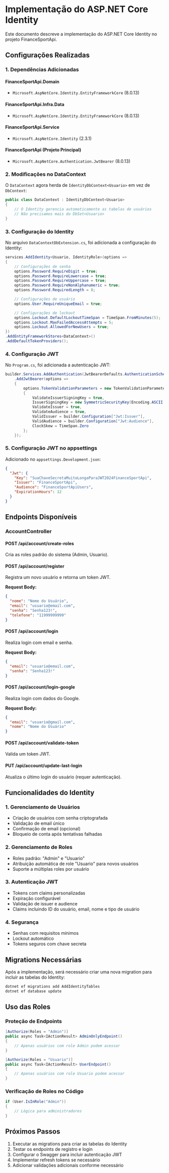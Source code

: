 # Implementação do ASP.NET Core Identity

Este documento descreve a implementação do ASP.NET Core Identity no projeto FinanceSportApi.

## Configurações Realizadas

### 1. Dependências Adicionadas

#### FinanceSportApi.Domain
- `Microsoft.AspNetCore.Identity.EntityFrameworkCore` (8.0.13)

#### FinanceSportApi.Infra.Data
- `Microsoft.AspNetCore.Identity.EntityFrameworkCore` (8.0.13)

#### FinanceSportApi.Service
- `Microsoft.AspNetCore.Identity` (2.3.1)

#### FinanceSportApi (Projeto Principal)
- `Microsoft.AspNetCore.Authentication.JwtBearer` (8.0.13)

### 2. Modificações no DataContext

O `DataContext` agora herda de `IdentityDbContext<Usuario>` em vez de `DbContext`:

```csharp
public class DataContext : IdentityDbContext<Usuario>
{
    // O Identity gerencia automaticamente as tabelas de usuários
    // Não precisamos mais do DbSet<Usuario>
}
```

### 3. Configuração do Identity

No arquivo `DataContextDbExtension.cs`, foi adicionada a configuração do Identity:

```csharp
services.AddIdentity<Usuario, IdentityRole>(options =>
{
    // Configurações de senha
    options.Password.RequireDigit = true;
    options.Password.RequireLowercase = true;
    options.Password.RequireUppercase = true;
    options.Password.RequireNonAlphanumeric = true;
    options.Password.RequiredLength = 8;

    // Configurações de usuário
    options.User.RequireUniqueEmail = true;

    // Configurações de lockout
    options.Lockout.DefaultLockoutTimeSpan = TimeSpan.FromMinutes(5);
    options.Lockout.MaxFailedAccessAttempts = 5;
    options.Lockout.AllowedForNewUsers = true;
})
.AddEntityFrameworkStores<DataContext>()
.AddDefaultTokenProviders();
```

### 4. Configuração JWT

No `Program.cs`, foi adicionada a autenticação JWT:

```csharp
builder.Services.AddAuthentication(JwtBearerDefaults.AuthenticationScheme)
    .AddJwtBearer(options =>
    {
        options.TokenValidationParameters = new TokenValidationParameters
        {
            ValidateIssuerSigningKey = true,
            IssuerSigningKey = new SymmetricSecurityKey(Encoding.ASCII.GetBytes(builder.Configuration["Jwt:Key"])),
            ValidateIssuer = true,
            ValidateAudience = true,
            ValidIssuer = builder.Configuration["Jwt:Issuer"],
            ValidAudience = builder.Configuration["Jwt:Audience"],
            ClockSkew = TimeSpan.Zero
        };
    });
```

### 5. Configuração JWT no appsettings

Adicionado no `appsettings.Development.json`:

```json
{
  "Jwt": {
    "Key": "SuaChaveSecretaMuitoLongaParaJWT2024FinanceSportApi",
    "Issuer": "FinanceSportApi",
    "Audience": "FinanceSportApiUsers",
    "ExpirationHours": 12
  }
}
```

## Endpoints Disponíveis

### AccountController

#### POST /api/account/create-roles
Cria as roles padrão do sistema (Admin, Usuario).

#### POST /api/account/register
Registra um novo usuário e retorna um token JWT.

**Request Body:**
```json
{
  "nome": "Nome do Usuário",
  "email": "usuario@email.com",
  "senha": "Senha123!",
  "telefone": "11999999999"
}
```

#### POST /api/account/login
Realiza login com email e senha.

**Request Body:**
```json
{
  "email": "usuario@email.com",
  "senha": "Senha123!"
}
```

#### POST /api/account/login-google
Realiza login com dados do Google.

**Request Body:**
```json
{
  "email": "usuario@gmail.com",
  "nome": "Nome do Usuário"
}
```

#### POST /api/account/validate-token
Valida um token JWT.

#### PUT /api/account/update-last-login
Atualiza o último login do usuário (requer autenticação).

## Funcionalidades do Identity

### 1. Gerenciamento de Usuários
- Criação de usuários com senha criptografada
- Validação de email único
- Confirmação de email (opcional)
- Bloqueio de conta após tentativas falhadas

### 2. Gerenciamento de Roles
- Roles padrão: "Admin" e "Usuario"
- Atribuição automática de role "Usuario" para novos usuários
- Suporte a múltiplas roles por usuário

### 3. Autenticação JWT
- Tokens com claims personalizadas
- Expiração configurável
- Validação de issuer e audience
- Claims incluindo ID do usuário, email, nome e tipo de usuário

### 4. Segurança
- Senhas com requisitos mínimos
- Lockout automático
- Tokens seguros com chave secreta

## Migrations Necessárias

Após a implementação, será necessário criar uma nova migration para incluir as tabelas do Identity:

```bash
dotnet ef migrations add AddIdentityTables
dotnet ef database update
```

## Uso das Roles

### Proteção de Endpoints

```csharp
[Authorize(Roles = "Admin")]
public async Task<IActionResult> AdminOnlyEndpoint()
{
    // Apenas usuários com role Admin podem acessar
}

[Authorize(Roles = "Usuario")]
public async Task<IActionResult> UserEndpoint()
{
    // Apenas usuários com role Usuario podem acessar
}
```

### Verificação de Roles no Código

```csharp
if (User.IsInRole("Admin"))
{
    // Lógica para administradores
}
```

## Próximos Passos

1. Executar as migrations para criar as tabelas do Identity
2. Testar os endpoints de registro e login
3. Configurar o Swagger para incluir autenticação JWT
4. Implementar refresh tokens se necessário
5. Adicionar validações adicionais conforme necessário 